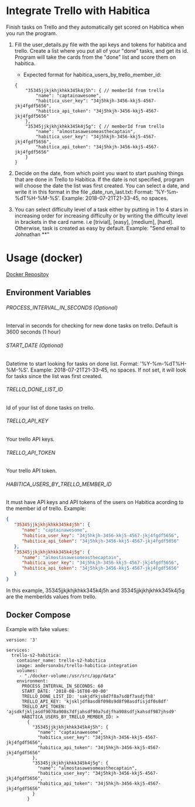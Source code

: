 # Integrate Trello with Habitica
Finish tasks on Trello and they automatically get scored on Habitica when you run the program.

1. Fill the user_details.py file with the api keys and tokens for habitica and trello. Create a list where you put
all of your "done" tasks, and get its id. Program will take the cards from the "done" list and score them on habitica.

    * Expected format for habitica_users_by_trello_member_id:
    ```
    {
        "35345jjkjkhjkhkk345k4j5h": { // memberId from trello
            "name": "captainawesome",
            "habitica_user_key": "34j5hkjh-3456-kkj5-4567-jkj4fgdf5656",
            "habitica_api_token": "34j5hkjh-3456-kkj5-4567-jkj4fgdf5656"
        },
        "35345jjkjkhjkhkk345k4j5g": { // memberId from trello
            "name": "almostasawesomeasthecaptain",
            "habitica_user_key": "34j5hkjh-3456-kkj5-4567-jkj4fgdf5656",
            "habitica_api_token": "34j5hkjh-3456-kkj5-4567-jkj4fgdf5656"
        }
    }
    ```

2. Decide on the date, from which point you want to start pushing things that are done in Trello to Habitica.
If the date is not specified, program will choose the date the list was first created.
You can select a date, and write it in this format in the file _date_run_last.txt:
Format: '%Y-%m-%dT%H-%M-%S'. Example: 2018-07-21T21-33-45, no spaces.

3. You can select difficulty level of a task either by putting in 1 to 4 stars in increasing order for increasing difficulty
or by writing the difficulty level in brackets in the card name. i.e [trivial], [easy], [medium], [hard].
Otherwise, task is created as easy by default. Example: "Send email to Johnathan **"

# Usage (docker)
[Docker Repositoy](https://hub.docker.com/r/andersonxbs/trello-habitica-integration/)

## Environment Variables

###### PROCESS_INTERVAL_IN_SECONDS (Optional)
Interval in seconds for checking for new done tasks on trello. Default is 3600 seconds (1 hour)

###### START_DATE (Optional)
Datetime to start looking for tasks on done list. 
Format: '%Y-%m-%dT%H-%M-%S'. Example: 2018-07-21T21-33-45, no spaces.
If not set, it will look for tasks since the list was first created.

###### TRELLO_DONE_LIST_ID
Id of your list of done tasks on trello.

###### TRELLO_API_KEY
Your trello API keys.

###### TRELLO_API_TOKEN
Your trello API token.

###### HABITICA_USERS_BY_TRELLO_MEMBER_ID 
It must have API keys and API tokens of the users on Habitica acording to the member id of trello.
Example:
~~~json
{
   "35345jjkjkhjkhkk345k4j5h": {
      "name": "captainawesome",
      "habitica_user_key": "34j5hkjh-3456-kkj5-4567-jkj4fgdf5656",
      "habitica_api_token": "34j5hkjh-3456-kkj5-4567-jkj4fgdf5656"
   },
   "35345jjkjkhjkhkk345k4j5g": {
      "name": "almostasawesomeasthecaptain",
      "habitica_user_key": "34j5hkjh-3456-kkj5-4567-jkj4fgdf5656",
      "habitica_api_token": "34j5hkjh-3456-kkj5-4567-jkj4fgdf5656"
   }
}
~~~
In this example, 35345jjkjkhjkhkk345k4j5h and 35345jjkjkhjkhkk345k4j5g are the memberIds values from trello.

## Docker Compose
Example with fake values: 

```docker-compose
version: '3'

services:
  trello-s2-habitica:
    container_name: trello-s2-habitica
    image: andersonxbs/trello-habitica-integration
    volumes:
     - "./docker-volume:/usr/src/app/data"
    environment:        
      PROCESS_INTERVAL_IN_SECONDS: 60
      START_DATE: '2018-08-16T08-00-00'   
      TRELLO_DONE_LIST_ID: 'sakjdfkjs8d7f8a7sd8f7asdjfh8'
      TRELLO_API_KEY: 'kjskljdf8asd8f098s9d8f98asdfisjdf0s8df'
      TRELLO_API_TOKEN: 'ajsdkfjkljasdf9078a908s7dfjahsdf90a7sdjfha908sdfjkahsdf987jhsd9'
      HABITICA_USERS_BY_TRELLO_MEMBER_ID: > 
        {
          "35345jjkjkhjkhkk345k4j5h": {
            "name": "captainawesome",
            "habitica_user_key": "34j5hkjh-3456-kkj5-4567-jkj4fgdf5656",
            "habitica_api_token": "34j5hkjh-3456-kkj5-4567-jkj4fgdf5656"
          },
          "35345jjkjkhjkhkk345k4j5g": {
            "name": "almostasawesomeasthecaptain",
            "habitica_user_key": "34j5hkjh-3456-kkj5-4567-jkj4fgdf5656",
            "habitica_api_token": "34j5hkjh-3456-kkj5-4567-jkj4fgdf5656"
          }
        }

```
